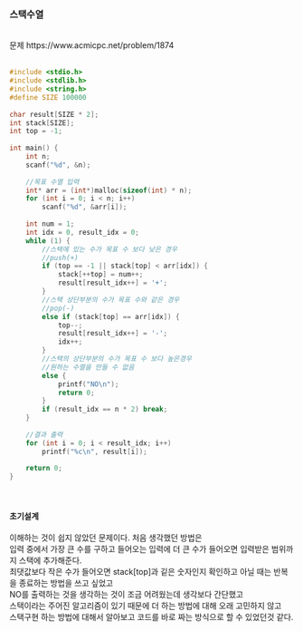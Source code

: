 ### 스택수열

<br>
문제 https://www.acmicpc.net/problem/1874
<br>
<br>

```C
#include <stdio.h>
#include <stdlib.h>
#include <string.h>
#define SIZE 100000
 
char result[SIZE * 2];
int stack[SIZE];
int top = -1;
 
int main() {
    int n;
    scanf("%d", &n);
 
    //목표 수열 입력
    int* arr = (int*)malloc(sizeof(int) * n);
    for (int i = 0; i < n; i++)
        scanf("%d", &arr[i]);
 
    int num = 1;
    int idx = 0, result_idx = 0;
    while (1) {
        //스택에 있는 수가 목표 수 보다 낮은 경우
        //push(+)
        if (top == -1 || stack[top] < arr[idx]) {
            stack[++top] = num++;
            result[result_idx++] = '+';
        }
        //스택 상단부분의 수가 목표 수와 같은 경우
        //pop(-)
        else if (stack[top] == arr[idx]) {
            top--;
            result[result_idx++] = '-';
            idx++;
        }
        //스택의 상단부분의 수가 목표 수 보다 높은경우
        //원하는 수열을 만들 수 없음
        else {
            printf("NO\n");
            return 0;
        }
        if (result_idx == n * 2) break;
    }
    
    //결과 출력
    for (int i = 0; i < result_idx; i++)
        printf("%c\n", result[i]);
 
    return 0;
}
```

<br>

#### 초기설계
이해하는 것이 쉽지 않았던 문제이다. 처음 생각했던 방법은 <br>
입력 중에서 가장 큰 수를 구하고 들어오는 입력에 더 큰 수가 들어오면 입력받은 범위까지 스택에 추가해준다.<br>
최댓값보다 작은 수가 들어오면 stack[top]과 깉은 숫자인지 확인하고 아닐 때는 반복을 종료하는 방법을 쓰고 싶었고<br>
NO를 출력하는 것을 생각하는 것이 조금 어려웠는데 생각보다 간단했고<br>
스택이라는 주어진 알고리즘이 있기 때문에 더 하는 방법에 대해 오래 고민하지 않고 <br>
스택구현 하는 방법에 대해서 알아보고 코드를 바로 짜는 방식으로 할 수 있었던것 같다.<br>
